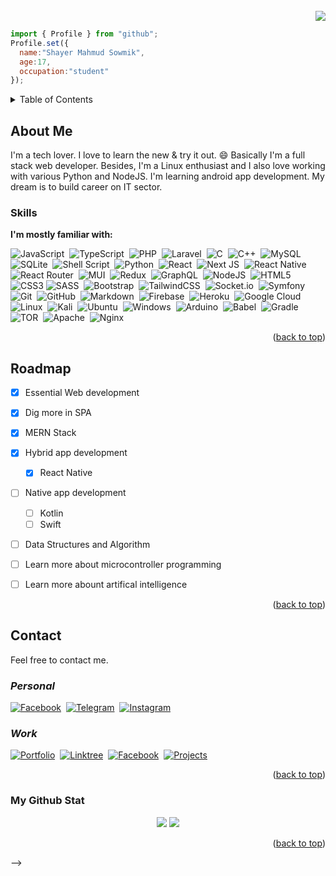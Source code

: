 <div id="top"></div>

<br />
<div align="">
  <div align="right">
    <img src="https://profile-counter.glitch.me/%7BWeAreTeamX%7D/count.svg">
    <br />
  </div>
  
<!--   <h3 align="">Hello World</h3>
<!--   <p align="center">
    It's Shayer Mahmud Sowmik!
    <br />
    <a href="https://github.com/Ign0r3dH4x0r?tab=repositories"><strong>Explore my projects »</strong></a>
    <br />
  </p> -->
  
  
  ```javascript
  import { Profile } from "github";
  Profile.set({
    name:"Shayer Mahmud Sowmik",
    age:17,
    occupation:"student"
  });
  ```
  
  
</div>



<!-- TABLE OF CONTENTS -->
<details>
  <summary>Table of Contents</summary>
  <ol>
    <li>
      <a href="#about-me">About Me</a>
    </li>
    <li>
      <a href="#skills">Skills</a>
    </li>
    <li><a href="#roadmap">Roadmap</a></li>
    <li><a href="#contact">Contact</a></li>
  </ol>
</details>



<!-- ABOUT ME -->
## About Me

I'm a tech lover. I love to learn the new & try it out. :smile:
Basically I'm a full stack web developer. Besides, I'm a Linux enthusiast and I also love working with various Python and NodeJS. I'm learning android app development. My dream is to build career on IT sector. 


### Skills

**I'm mostly familiar with:**


![JavaScript](https://img.shields.io/badge/javascript-%23323330.svg?style=for-the-badge&logo=javascript&logoColor=%23F7DF1E)&nbsp;
![TypeScript](https://img.shields.io/badge/typescript-%23007ACC.svg?style=for-the-badge&logo=typescript&logoColor=white)&nbsp;
![PHP](https://img.shields.io/badge/php-%23777BB4.svg?style=for-the-badge&logo=php&logoColor=white)&nbsp;
![Laravel](https://img.shields.io/badge/laravel-%23FF2D20.svg?style=for-the-badge&logo=laravel&logoColor=white)&nbsp;
![C](https://img.shields.io/badge/c-%2300599C.svg?style=for-the-badge&logo=c&logoColor=white)&nbsp;
![C++](https://img.shields.io/badge/c++-%2300599C.svg?style=for-the-badge&logo=c%2B%2B&logoColor=white)&nbsp;
![MySQL](https://img.shields.io/badge/mysql-%2300f.svg?style=for-the-badge&logo=mysql&logoColor=white)&nbsp;
![SQLite](https://img.shields.io/badge/sqlite-%2307405e.svg?style=for-the-badge&logo=sqlite&logoColor=white)&nbsp;
![Shell Script](https://img.shields.io/badge/shell_script-%23121011.svg?style=for-the-badge&logo=gnu-bash&logoColor=white)&nbsp;
![Python](https://img.shields.io/badge/python-3670A0?style=for-the-badge&logo=python&logoColor=ffdd54)&nbsp;
![React](https://img.shields.io/badge/react-%2320232a.svg?style=for-the-badge&logo=react&logoColor=%2361DAFB)&nbsp;
![Next JS](https://img.shields.io/badge/Next-black?style=for-the-badge&logo=next.js&logoColor=white)&nbsp;
![React Native](https://img.shields.io/badge/react_native-%2320232a.svg?style=for-the-badge&logo=react&logoColor=%2361DAFB)&nbsp;
![React Router](https://img.shields.io/badge/React_Router-CA4245?style=for-the-badge&logo=react-router&logoColor=white)&nbsp;
![MUI](https://img.shields.io/badge/MUI-%230081CB.svg?style=for-the-badge&logo=material-ui&logoColor=white)&nbsp;
![Redux](https://img.shields.io/badge/redux-%23593d88.svg?style=for-the-badge&logo=redux&logoColor=white)&nbsp;
![GraphQL](https://img.shields.io/badge/-GraphQL-E10098?style=for-the-badge&logo=graphql&logoColor=white)&nbsp;
![NodeJS](https://img.shields.io/badge/node.js-6DA55F?style=for-the-badge&logo=node.js&logoColor=white)&nbsp;
![HTML5](https://img.shields.io/badge/html5-%23E34F26.svg?style=for-the-badge&logo=html5&logoColor=white)
![CSS3](https://img.shields.io/badge/css3-%231572B6.svg?style=for-the-badge&logo=css3&logoColor=white)
![SASS](https://img.shields.io/badge/SASS-hotpink.svg?style=for-the-badge&logo=SASS&logoColor=white)&nbsp;
![Bootstrap](https://img.shields.io/badge/bootstrap-%23563D7C.svg?style=for-the-badge&logo=bootstrap&logoColor=white)&nbsp;
![TailwindCSS](https://img.shields.io/badge/tailwindcss-%2338B2AC.svg?style=for-the-badge&logo=tailwind-css&logoColor=white)&nbsp;
![Socket.io](https://img.shields.io/badge/Socket.io-black?style=for-the-badge&logo=socket.io&badgeColor=010101)&nbsp;
![Symfony](https://img.shields.io/badge/symfony-%23000000.svg?style=for-the-badge&logo=symfony&logoColor=white)&nbsp;
![Git](https://img.shields.io/badge/git-%23F05033.svg?style=for-the-badge&logo=git&logoColor=white)&nbsp;
![GitHub](https://img.shields.io/badge/github-%23121011.svg?style=for-the-badge&logo=github&logoColor=white)&nbsp;
![Markdown](https://img.shields.io/badge/markdown-%23000000.svg?style=for-the-badge&logo=markdown&logoColor=white)&nbsp;
![Firebase](https://img.shields.io/badge/firebase-%23039BE5.svg?style=for-the-badge&logo=firebase)&nbsp;
![Heroku](https://img.shields.io/badge/heroku-%23430098.svg?style=for-the-badge&logo=heroku&logoColor=white)&nbsp;
![Google Cloud](https://img.shields.io/badge/GoogleCloud-%234285F4.svg?style=for-the-badge&logo=google-cloud&logoColor=white)&nbsp;
![Linux](https://img.shields.io/badge/Linux-FCC624?style=for-the-badge&logo=linux&logoColor=black)&nbsp;
![Kali](https://img.shields.io/badge/Kali-268BEE?style=for-the-badge&logo=kalilinux&logoColor=white)&nbsp;
![Ubuntu](https://img.shields.io/badge/Ubuntu-E95420?style=for-the-badge&logo=ubuntu&logoColor=white)&nbsp;
![Windows](https://img.shields.io/badge/Windows-0078D6?style=for-the-badge&logo=windows&logoColor=white)&nbsp;
![Arduino](https://img.shields.io/badge/-Arduino-00979D?style=for-the-badge&logo=Arduino&logoColor=white)&nbsp;
![Babel](https://img.shields.io/badge/Babel-F9DC3e?style=for-the-badge&logo=babel&logoColor=black)&nbsp;
![Gradle](https://img.shields.io/badge/Gradle-02303A.svg?style=for-the-badge&logo=Gradle&logoColor=white)&nbsp;
![TOR](https://img.shields.io/badge/tor-%237E4798.svg?style=for-the-badge&logo=tor-project&logoColor=white)&nbsp;
![Apache](https://img.shields.io/badge/apache-%23D42029.svg?style=for-the-badge&logo=apache&logoColor=white)&nbsp;
![Nginx](https://img.shields.io/badge/nginx-%23009639.svg?style=for-the-badge&logo=nginx&logoColor=white)&nbsp;




<p align="right">(<a href="#top">back to top</a>)</p>


## Roadmap

- [x] Essential Web development
- [x] Dig more in SPA
- [x] MERN Stack
- [x] Hybrid app development
    - [x] React Native
- [ ] Native app development
    - [ ] Kotlin
    - [ ] Swift
- [ ] Data Structures and Algorithm
- [ ] Learn more about microcontroller programming
- [ ] Learn more abount artifical intelligence



<p align="right">(<a href="#top">back to top</a>)</p>



## Contact

Feel free to contact me.

### ***Personal*** 


[![Facebook](https://img.shields.io/badge/Facebook-%231877F2.svg?style=for-the-badge&logo=Facebook&logoColor=white)](https://facebook.com/ffsowmik)&nbsp;
[![Telegram](https://img.shields.io/badge/Telegram-2CA5E0?style=for-the-badge&logo=telegram&logoColor=white)](https://t.me/xowmik)&nbsp;
[![Instagram](https://img.shields.io/badge/<handle>-%23E4405F.svg?style=for-the-badge&logo=Instagram&logoColor=white)](https://instagram.com/itz_sowmik)&nbsp;

### ***Work***

[![Portfolio](https://img.shields.io/badge/Portfolio-%23000000.svg?style=for-the-badge&logo=firefox&logoColor=#FF7139)](https://ign0r3dh4x0r.github.io)&nbsp;
[![Linktree](https://img.shields.io/badge/linktree-1de9b6?style=for-the-badge&logo=linktree&logoColor=white)](https://ign0r3dh4x0r.github.io/linktree.html)&nbsp;
[![Facebook](https://img.shields.io/badge/Facebook-%231877F2.svg?style=for-the-badge&logo=Facebook&logoColor=white)](https://facebook.com/ign0r3dh4x0r)&nbsp;
[![Projects](https://img.shields.io/badge/Projects-%230D101E.svg?style=for-the-badge&logo=replit&logoColor=white)](https://alphasowmik.xyz)&nbsp;


<p align="right">(<a href="#top">back to top</a>)</p>

### My Github Stat

<p align="center">
  <img src="https://github-profile-trophy.vercel.app/?username=ign0r3dh4x0r&theme=flat&row=2&column=3">
  <!-- <br /> -->
  <img src="https://github-readme-stats.vercel.app/api/top-langs/?username=ign0r3dh4x0r&langs_count=8&layout=compact">
</p>
<p align="right">(<a href="#top">back to top</a>)</p>
 -->
